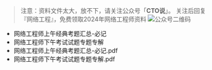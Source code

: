 > 注意：资料文件太大，放不下，请关注公众号「**CTO说**」。
>关注后回复  『网络工程』，免费领取2024年网络工程师资料
> ![公众号二维码](https://chaidingoss.oss-cn-hangzhou.aliyuncs.com/qrcode.jpg)

 -  网络工程师上午经典考题汇总-必记
 -  网络工程师下午考试试题专题专解
 -  网络工程师上午经典考题汇总-必记.pdf
 -  网络工程师下午考试试题专题专解.pdf
